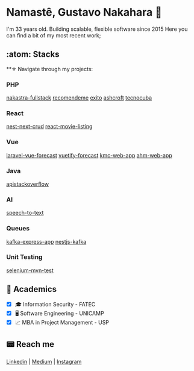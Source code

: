# Namastê, Gustavo Nakahara :full_moon_with_face:

I'm 33 years old. Building scalable, flexible software since 2015
Here you can find a bit of my most recent work; 

## :atom: Stacks
**:fleur_de_lis: Navigate through my projects:

### PHP
[nakastra-fullstack](https://github.com/nakaharag/nakastra-fullstack)
[recomendeme](https://github.com/nakaharag/recomendeme)
[exito](https://github.com/nakaharag/exito)
[ashcroft](https://github.com/nakaharag/ASHCROFT)
[tecnocuba](https://github.com/nakaharag/TECNOCUBA)

### React
[nest-next-crud](https://github.com/nakaharag/nest-next-crud)
[react-movie-listing](https://github.com/nakaharag/react-movie-listing)

### Vue
[laravel-vue-forecast](https://github.com/nakaharag/laravel-vue-forecast)
[vuetify-forecast](https://github.com/nakaharag/vuetify-forecast)
[kmc-web-app](https://github.com/nakaharag/kmc-web-app)
[ahm-web-app](https://github.com/nakaharag/ahm-web-app)

### Java
[apistackoverflow](https://github.com/nakaharag/apistackoverflow)

### AI
[speech-to-text](https://github.com/nakaharag/speech-to-text)

### Queues
[kafka-express-app](https://github.com/nakaharag/kafka-express-app)
[nestjs-kafka](https://github.com/nakaharag/nestjs-kafka)

### Unit Testing
[selenium-mvn-test](https://github.com/nakaharag/selenium-mvn-test)

## 📖 Academics
- [x] :mortar_board: Information Security - FATEC
- [x] :desktop_computer: Software Engineering - UNICAMP
- [X] :chart_with_upwards_trend: MBA in Project Management - USP

## :pager: Reach me
[Linkedin](https://www.linkedin.com/in/gustavonakahara/)  |
[Medium](https://medium.com/@nakaharag)  |
[Instagram](https://www.instagram.com/nakaharag/)
